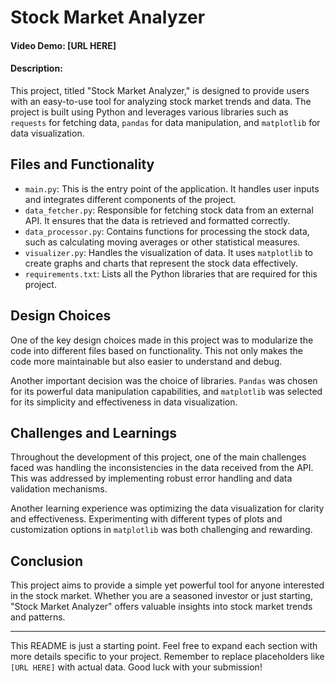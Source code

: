 # Stock Market Analyzer

#### Video Demo: [URL HERE]
#### Description:
This project, titled "Stock Market Analyzer," is designed to provide users with an easy-to-use tool for analyzing stock market trends and data. The project is built using Python and leverages various libraries such as `requests` for fetching data, `pandas` for data manipulation, and `matplotlib` for data visualization.

## Files and Functionality
- `main.py`: This is the entry point of the application. It handles user inputs and integrates different components of the project.
- `data_fetcher.py`: Responsible for fetching stock data from an external API. It ensures that the data is retrieved and formatted correctly.
- `data_processor.py`: Contains functions for processing the stock data, such as calculating moving averages or other statistical measures.
- `visualizer.py`: Handles the visualization of data. It uses `matplotlib` to create graphs and charts that represent the stock data effectively.
- `requirements.txt`: Lists all the Python libraries that are required for this project.

## Design Choices
One of the key design choices made in this project was to modularize the code into different files based on functionality. This not only makes the code more maintainable but also easier to understand and debug.

Another important decision was the choice of libraries. `Pandas` was chosen for its powerful data manipulation capabilities, and `matplotlib` was selected for its simplicity and effectiveness in data visualization.

## Challenges and Learnings
Throughout the development of this project, one of the main challenges faced was handling the inconsistencies in the data received from the API. This was addressed by implementing robust error handling and data validation mechanisms.

Another learning experience was optimizing the data visualization for clarity and effectiveness. Experimenting with different types of plots and customization options in `matplotlib` was both challenging and rewarding.

## Conclusion
This project aims to provide a simple yet powerful tool for anyone interested in the stock market. Whether you are a seasoned investor or just starting, "Stock Market Analyzer" offers valuable insights into stock market trends and patterns.

---

This README is just a starting point. Feel free to expand each section with more details specific to your project. Remember to replace placeholders like `[URL HERE]` with actual data. Good luck with your submission!
